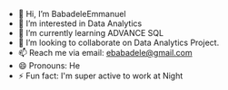- 👋 Hi, I’m BabadeleEmmanuel
- 👀 I’m interested in Data Analytics
- 🌱 I’m currently learning ADVANCE SQL
- 💞️ I’m looking to collaborate on Data Analytics Project. 
- 📫 Reach me via email: ebabadele@gmail.com
- 😄 Pronouns: He
- ⚡ Fun fact: I'm super active to work at Night

<!---
BabadeleEmmanuel/BabadeleEmmanuel is a ✨ special ✨ repository because its `README.md` (this file) appears on your GitHub profile.
You can click the Preview link to take a look at your changes.
--->

